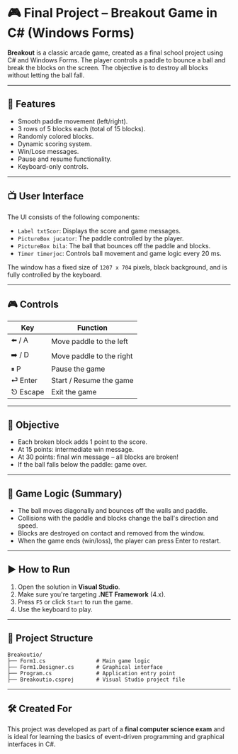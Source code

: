 # 🎮 Final Project – Breakout Game in C# (Windows Forms)

**Breakout** is a classic arcade game, created as a final school project using C# and Windows Forms. The player controls a paddle to bounce a ball and break the blocks on the screen. The objective is to destroy all blocks without letting the ball fall.

---

## 🧩 Features

- Smooth paddle movement (left/right).
- 3 rows of 5 blocks each (total of 15 blocks).
- Randomly colored blocks.
- Dynamic scoring system.
- Win/Lose messages.
- Pause and resume functionality.
- Keyboard-only controls.

---

## 📺 User Interface

The UI consists of the following components:

- `Label txtScor`: Displays the score and game messages.
- `PictureBox jucator`: The paddle controlled by the player.
- `PictureBox bila`: The ball that bounces off the paddle and blocks.
- `Timer timerjoc`: Controls ball movement and game logic every 20 ms.

The window has a fixed size of `1207 x 704` pixels, black background, and is fully controlled by the keyboard.

---

## 🎮 Controls

| Key         | Function                          |
|-------------|-----------------------------------|
| ⬅️ / A       | Move paddle to the left           |
| ➡️ / D       | Move paddle to the right          |
| ⏸ P         | Pause the game                    |
| ⏎ Enter     | Start / Resume the game           |
| ⎋ Escape    | Exit the game                     |

---

## 🎯 Objective

- Each broken block adds 1 point to the score.
- At 15 points: intermediate win message.
- At 30 points: final win message – all blocks are broken!
- If the ball falls below the paddle: game over.

---

## 🧠 Game Logic (Summary)

- The ball moves diagonally and bounces off the walls and paddle.
- Collisions with the paddle and blocks change the ball's direction and speed.
- Blocks are destroyed on contact and removed from the window.
- When the game ends (win/loss), the player can press Enter to restart.

---

## ▶️ How to Run

1. Open the solution in **Visual Studio**.
2. Make sure you're targeting **.NET Framework** (4.x).
3. Press `F5` or click `Start` to run the game.
4. Use the keyboard to play.

---

## 📂 Project Structure

```
Breakoutio/
├── Form1.cs                # Main game logic
├── Form1.Designer.cs       # Graphical interface
├── Program.cs              # Application entry point
├── Breakoutio.csproj       # Visual Studio project file
```

---

## 🛠️ Created For

This project was developed as part of a **final computer science exam** and is ideal for learning the basics of event-driven programming and graphical interfaces in C#.

